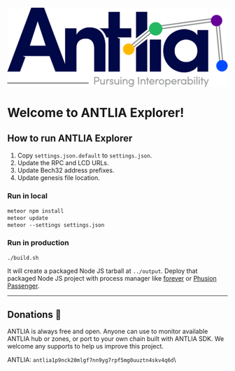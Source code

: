 ![ANTLIA logo — spaceship blasting off](/public/img/antlia.png)

# Welcome to ANTLIA Explorer!

## How to run ANTLIA Explorer

1. Copy `settings.json.default` to `settings.json`.
2. Update the RPC and LCD URLs.
3. Update Bech32 address prefixes.
4. Update genesis file location.

### Run in local

```
meteor npm install
meteor update
meteor --settings settings.json
```

### Run in production

```
./build.sh
```

It will create a packaged Node JS tarball at `../output`. Deploy that packaged Node JS project with process manager like [forever](https://www.npmjs.com/package/forever) or [Phusion Passenger](https://www.phusionpassenger.com/library/walkthroughs/basics/nodejs/fundamental_concepts.html).

---
## Donations :pray:

ANTLIA is always free and open. Anyone can use to monitor available ANTLIA hub or zones, or port to your own chain built with ANTLIA SDK. We welcome any supports to help us improve this project.

ANTLIA: `antlia1p9nck20mlgf7nn9yg7rpf5mg0uuztn4skv4q6d`\
